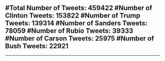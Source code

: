 #Total Number of Tweets: 459422 
#Number of Clinton Tweets: 153822
#Number of Trump Tweets: 139314
#Number of Sanders Tweets: 78059
#Number of Rubio Tweets: 39333
#Number of Carson Tweets: 25975
#Number of Bush Tweets: 22921
---
---
